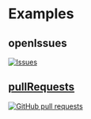 # Examples
## openIssues
<a href="https://github.com/TheVillainCoders/GithubAddons/issues">
      <img alt="Issues" src="https://img.shields.io/github/issues/TheVillainCoders/GithubAddons?color=0088ff" />


## pullRequests
<a href="https://github.com/TheVillainCoders/GithubAddons/pulls">
      <img alt="GitHub pull requests" src="https://img.shields.io/github/issues-pr/TheVillainCoders/GithubAddons?color=0088ff" />
